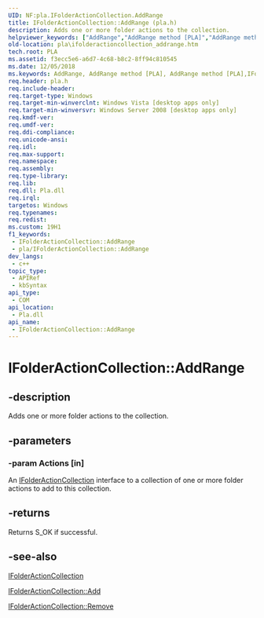 ```yaml
---
UID: NF:pla.IFolderActionCollection.AddRange
title: IFolderActionCollection::AddRange (pla.h)
description: Adds one or more folder actions to the collection.
helpviewer_keywords: ["AddRange","AddRange method [PLA]","AddRange method [PLA]","IFolderActionCollection interface","IFolderActionCollection interface [PLA]","AddRange method","IFolderActionCollection.AddRange","IFolderActionCollection::AddRange","base.ifolderactioncollection_addrange","pla.ifolderactioncollection_addrange","pla/IFolderActionCollection::AddRange"]
old-location: pla\ifolderactioncollection_addrange.htm
tech.root: PLA
ms.assetid: f3ecc5e6-a6d7-4c68-b8c2-8ff94c810545
ms.date: 12/05/2018
ms.keywords: AddRange, AddRange method [PLA], AddRange method [PLA],IFolderActionCollection interface, IFolderActionCollection interface [PLA],AddRange method, IFolderActionCollection.AddRange, IFolderActionCollection::AddRange, base.ifolderactioncollection_addrange, pla.ifolderactioncollection_addrange, pla/IFolderActionCollection::AddRange
req.header: pla.h
req.include-header: 
req.target-type: Windows
req.target-min-winverclnt: Windows Vista [desktop apps only]
req.target-min-winversvr: Windows Server 2008 [desktop apps only]
req.kmdf-ver: 
req.umdf-ver: 
req.ddi-compliance: 
req.unicode-ansi: 
req.idl: 
req.max-support: 
req.namespace: 
req.assembly: 
req.type-library: 
req.lib: 
req.dll: Pla.dll
req.irql: 
targetos: Windows
req.typenames: 
req.redist: 
ms.custom: 19H1
f1_keywords:
 - IFolderActionCollection::AddRange
 - pla/IFolderActionCollection::AddRange
dev_langs:
 - c++
topic_type:
 - APIRef
 - kbSyntax
api_type:
 - COM
api_location:
 - Pla.dll
api_name:
 - IFolderActionCollection::AddRange
---
```


# IFolderActionCollection::AddRange


## -description

Adds one or more folder actions to the collection.

## -parameters

### -param Actions [in]

An <a href="/previous-versions/windows/desktop/api/pla/nn-pla-ifolderactioncollection">IFolderActionCollection</a> interface to a collection of one or more folder actions to add to this collection.

## -returns

Returns S_OK if successful.

## -see-also

<a href="/previous-versions/windows/desktop/api/pla/nn-pla-ifolderactioncollection">IFolderActionCollection</a>



<a href="/previous-versions/windows/desktop/api/pla/nf-pla-ifolderactioncollection-add">IFolderActionCollection::Add</a>



<a href="/previous-versions/windows/desktop/api/pla/nf-pla-ifolderactioncollection-addrange">IFolderActionCollection::Remove</a>

